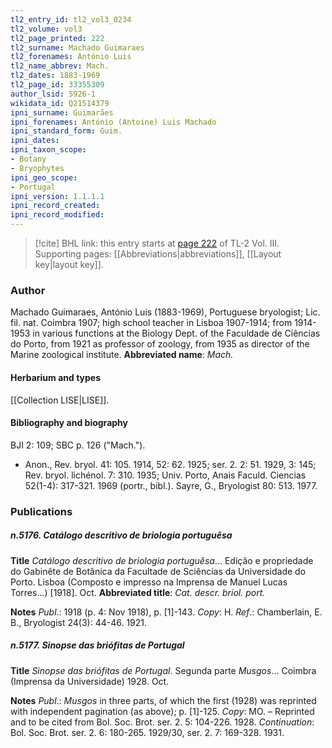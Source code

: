 ```yaml
---
tl2_entry_id: tl2_vol3_0234
tl2_volume: vol3
tl2_page_printed: 222
tl2_surname: Machado Guimaraes
tl2_forenames: António Luis
tl2_name_abbrev: Mach.
tl2_dates: 1883-1969
tl2_page_id: 33355309
author_lsid: 5926-1
wikidata_id: Q21514379
ipni_surname: Guimarães
ipni_forenames: António (Antoine) Luis Machado
ipni_standard_form: Guim.
ipni_dates: 
ipni_taxon_scope: 
- Botany
- Bryophytes
ipni_geo_scope: 
- Portugal
ipni_version: 1.1.1.1
ipni_record_created: 
ipni_record_modified:
---
```



> [!cite] BHL link: this entry starts at [page 222](https://www.biodiversitylibrary.org/page/33355309) of TL-2 Vol. III.
> Supporting pages: [[Abbreviations|abbreviations]], [[Layout key|layout key]].

### Author

Machado Guimaraes, António Luis (1883-1969), Portuguese bryologist; Lic. fil. nat. Coimbra 1907; high school teacher in Lisboa 1907-1914; from 1914-1953 in various functions at the Biology Dept. of the Faculdade de Ciências do Porto, from 1921 as professor of zoology, from 1935 as director of the Marine zoological institute. 
**Abbreviated name**: *Mach.*

#### Herbarium and types

[[Collection LISE|LISE]].

#### Bibliography and biography

BJI 2: 109; SBC p. 126 ("Mach.").
- Anon., Rev. bryol. 41: 105. 1914, 52: 62. 1925; ser. 2. 2: 51. 1929, 3: 145; Rev. bryol. lichénol. 7: 310. 1935; Univ. Porto, Anais Faculd. Ciencias 52(1-4): 317-321. 1969 (portr., bibl.). Sayre, G., Bryologist 80: 513. 1977.

### Publications

##### n.5176. Catálogo descritivo de briologia portuguêsa

**Title**
*Catálogo descritivo de briologia portuguêsa*... Edição e propriedade do Gabinête de Botânica da Facultade de Sciências da Universidade do Porto. Lisboa (Composto e impresso na Imprensa de Manuel Lucas Torres...) \[1918\]. Oct.
**Abbreviated title**: *Cat. descr. briol. port.*

**Notes**
*Publ*.: 1918 (p. 4: Nov 1918), p. \[1\]-143. *Copy*: H.
*Ref*.: Chamberlain, E. B., Bryologist 24(3): 44-46. 1921.

##### n.5177. Sinopse das briófitas de Portugal

**Title**
*Sinopse das briófitas de Portugal*. Segunda parte *Musgos*... Coimbra (Imprensa da Universidade) 1928. Oct.

**Notes**
*Publ*.: *Musgos* in three parts, of which the first (1928) was reprinted with independent pagination (as above); p. \[1\]-125. *Copy*: MO. – Reprinted and to be cited from Bol. Soc. Brot. ser. 2. 5: 104-226. 1928.
*Continuation*: Bol. Soc. Brot. ser. 2. 6: 180-265. 1929/30, ser. 2. 7: 169-328. 1931.

